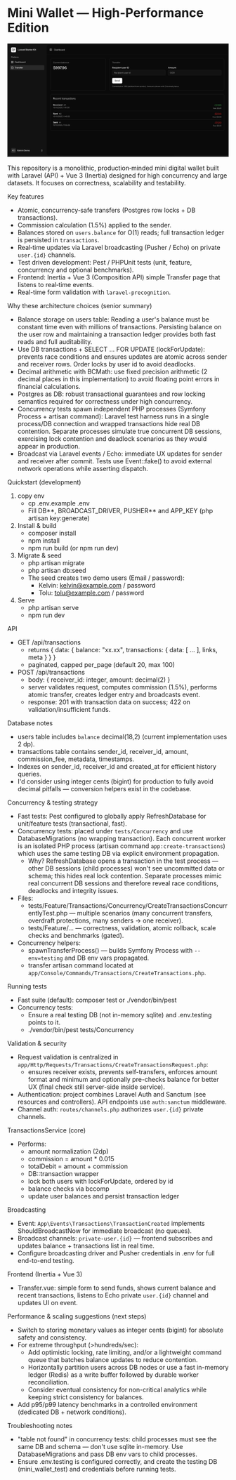 # Mini Wallet — High‑Performance Edition

![Mini Wallet](public/art/image.png)

This repository is a monolithic, production‑minded mini digital wallet built with Laravel (API) + Vue 3 (Inertia) designed for high concurrency and large datasets. It focuses on correctness, scalability and testability.

Key features

- Atomic, concurrency‑safe transfers (Postgres row locks + DB transactions).
- Commission calculation (1.5%) applied to the sender.
- Balances stored on `users.balance` for O(1) reads; full transaction ledger is persisted in `transactions`.
- Real‑time updates via Laravel broadcasting (Pusher / Echo) on private `user.{id}` channels.
- Test driven development: Pest / PHPUnit tests (unit, feature, concurrency and optional benchmarks).
- Frontend: Inertia + Vue 3 (Composition API) simple Transfer page that listens to real‑time events.
- Real-time form validation with `laravel‑precognition`.

Why these architecture choices (senior summary)

- Balance storage on users table: Reading a user's balance must be constant time even with millions of transactions. Persisting balance on the user row and maintaining a transaction ledger provides both fast reads and full auditability.
- Use DB transactions + SELECT ... FOR UPDATE (lockForUpdate): prevents race conditions and ensures updates are atomic across sender and receiver rows. Order locks by user id to avoid deadlocks.
- Decimal arithmetic with BCMath: use fixed precision arithmetic (2 decimal places in this implementation) to avoid floating point errors in financial calculations.
- Postgres as DB: robust transactional guarantees and row locking semantics required for correctness under high concurrency.
- Concurrency tests spawn independent PHP processes (Symfony Process + artisan command): Laravel test harness runs in a single process/DB connection and wrapped transactions hide real DB contention. Separate processes simulate true concurrent DB sessions, exercising lock contention and deadlock scenarios as they would appear in production.
- Broadcast via Laravel events / Echo: immediate UX updates for sender and receiver after commit. Tests use Event::fake() to avoid external network operations while asserting dispatch.

Quickstart (development)

1. copy env
    - cp .env.example .env
    - Fill DB*\*, BROADCAST_DRIVER, PUSHER*\* and APP_KEY (php artisan key:generate)
2. Install & build
    - composer install
    - npm install
    - npm run build (or npm run dev)
3. Migrate & seed
    - php artisan migrate
    - php artisan db:seed
    - The seed creates two demo users (Email / password):
        - Kelvin: kelvin@example.com / password
        - Tolu: tolu@example.com / password
4. Serve
    - php artisan serve
    - npm run dev

API

- GET /api/transactions
    - returns { data: { balance: "xx.xx", transactions: { data: [ ... ], links, meta } } }
    - paginated, capped per_page (default 20, max 100)
- POST /api/transactions
    - body: { receiver_id: integer, amount: decimal(2) }
    - server validates request, computes commission (1.5%), performs atomic transfer, creates ledger entry and broadcasts event.
    - response: 201 with transaction data on success; 422 on validation/insufficient funds.

Database notes

- users table includes `balance` decimal(18,2) (current implementation uses 2 dp).
- transactions table contains sender_id, receiver_id, amount, commission_fee, metadata, timestamps.
- Indexes on sender_id, receiver_id and created_at for efficient history queries.
- I'd consider using integer cents (bigint) for production to fully avoid decimal pitfalls — conversion helpers exist in the codebase.

Concurrency & testing strategy

- Fast tests: Pest configured to globally apply RefreshDatabase for unit/feature tests (transactional, fast).
- Concurrency tests: placed under `tests/Concurrency` and use DatabaseMigrations (no wrapping transaction). Each concurrent worker is an isolated PHP process (artisan command `app:create-transactions`) which uses the same testing DB via explicit environment propagation.
    - Why? RefreshDatabase opens a transaction in the test process — other DB sessions (child processes) won't see uncommitted data or schema; this hides real lock contention. Separate processes mimic real concurrent DB sessions and therefore reveal race conditions, deadlocks and integrity issues.
- Files:
    - tests/Feature/Transactions/Concurrency/CreateTransactionsConcurrentlyTest.php — multiple scenarios (many concurrent transfers, overdraft protections, many senders -> one receiver).
    - tests/Feature/... — correctness, validation, atomic rollback, scale checks and benchmarks (gated).
- Concurrency helpers:
    - spawnTransferProcess() — builds Symfony Process with `--env=testing` and DB env vars propagated.
    - transfer artisan command located at `app/Console/Commands/Transactions/CreateTransactions.php`.

Running tests

- Fast suite (default): composer test or ./vendor/bin/pest
- Concurrency tests:
    - Ensure a real testing DB (not in-memory sqlite) and .env.testing points to it.
    - ./vendor/bin/pest tests/Concurrency

Validation & security

- Request validation is centralized in `app/Http/Requests/Transactions/CreateTransactionsRequest.php`:
    - ensures receiver exists, prevents self-transfers, enforces amount format and minimum and optionally pre-checks balance for better UX (final check still server-side inside service).
- Authentication: project combines Laravel Auth and Sanctum (see resources and controllers). API endpoints use `auth:sanctum` middleware.
- Channel auth: `routes/channels.php` authorizes `user.{id}` private channels.

TransactionsService (core)

- Performs:
    - amount normalization (2dp)
    - commission = amount \* 0.015
    - totalDebit = amount + commission
    - DB::transaction wrapper
    - lock both users with lockForUpdate, ordered by id
    - balance checks via bccomp
    - update user balances and persist transaction ledger

Broadcasting

- Event: `App\Events\Transactions\TransactionCreated` implements ShouldBroadcastNow for immediate broadcast (no queues).
- Broadcast channels: `private-user.{id}` — frontend subscribes and updates balance + transactions list in real time.
- Configure broadcasting driver and Pusher credentials in .env for full end-to-end testing.

Frontend (Inertia + Vue 3)

- Transfer.vue: simple form to send funds, shows current balance and recent transactions, listens to Echo private `user.{id}` channel and updates UI on event.

Performance & scaling suggestions (next steps)

- Switch to storing monetary values as integer cents (bigint) for absolute safety and consistency.
- For extreme throughput (>hundreds/sec):
    - Add optimistic locking, rate limiting, and/or a lightweight command queue that batches balance updates to reduce contention.
    - Horizontally partition users across DB nodes or use a fast in-memory ledger (Redis) as a write buffer followed by durable worker reconciliation.
    - Consider eventual consistency for non-critical analytics while keeping strict consistency for balances.
- Add p95/p99 latency benchmarks in a controlled environment (dedicated DB + network conditions).

Troubleshooting notes

- "table not found" in concurrency tests: child processes must see the same DB and schema — don't use sqlite in-memory. Use DatabaseMigrations and pass DB env vars to child processes.
- Ensure .env.testing is configured correctly, and create the testing DB (mini_wallet_test) and credentials before running tests.
